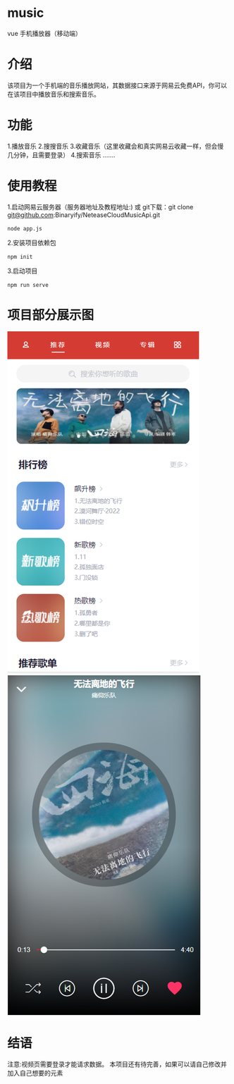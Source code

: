 # music
vue 手机播放器（移动端）

# 介绍
  该项目为一个手机端的音乐播放网站，其数据接口来源于网易云免费API，你可以在该项目中播放音乐和搜索音乐。

# 功能
1.播放音乐
2.搜搜音乐
3.收藏音乐（这里收藏会和真实网易云收藏一样，但会慢几分钟，且需要登录）
4.搜索音乐
.......

# 使用教程
1.启动网易云服务器（服务器地址及教程地址:) 或 git下载：git clone git@github.com:Binaryify/NeteaseCloudMusicApi.git 
```
node app.js
```
2.安装项目依赖包
```
npm init
```
3.启动项目
```
npm run serve
```

# 项目部分展示图
![Image](https://raw.githubusercontent.com/xie392/music/master/src/assets/home.png) 
![Image](https://raw.githubusercontent.com/xie392/music/master/src/assets/music.png)

# 结语
  注意:视频页需要登录才能请求数据。
  本项目还有待完善，如果可以请自己修改并加入自己想要的元素

